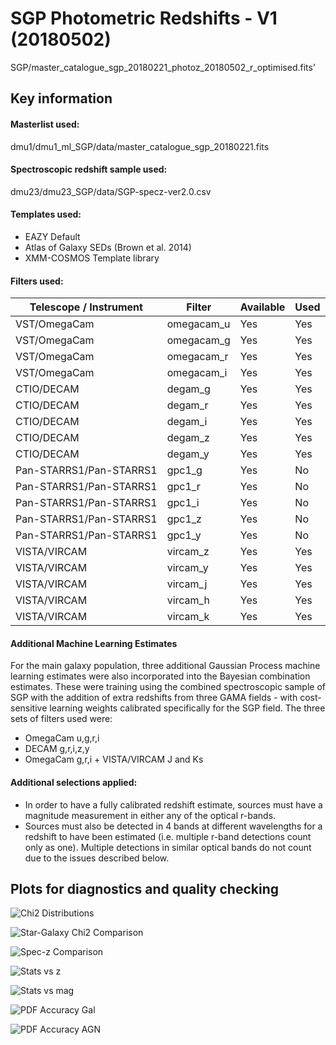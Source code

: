# SGP Photometric Redshifts - V1 (20180502)

SGP/master_catalogue_sgp_20180221_photoz_20180502_r_optimised.fits'

## Key information

#### Masterlist used:
dmu1/dmu1_ml_SGP/data/master_catalogue_sgp_20180221.fits

#### Spectroscopic redshift sample used:
dmu23/dmu23_SGP/data/SGP-specz-ver2.0.csv

#### Templates used:

- EAZY Default
- Atlas of Galaxy SEDs (Brown et al. 2014)
- XMM-COSMOS Template library

#### Filters used:

| Telescope / Instrument | Filter         | Available | Used |
|------------------------|----------------|-----------|------|
| VST/OmegaCam           | omegacam_u     | Yes    | Yes   |
| VST/OmegaCam           | omegacam_g     | Yes    | Yes   |
| VST/OmegaCam           | omegacam_r     | Yes    | Yes   |
| VST/OmegaCam           | omegacam_i     | Yes    | Yes   |
| CTIO/DECAM             | degam_g        | Yes    | Yes   |
| CTIO/DECAM             | degam_r        | Yes    | Yes   |
| CTIO/DECAM             | degam_i        | Yes    | Yes   |
| CTIO/DECAM             | degam_z        | Yes    | Yes   |
| CTIO/DECAM             | degam_y        | Yes    | Yes   |
| Pan-STARRS1/Pan-STARRS1| gpc1_g         | Yes    | No   |
| Pan-STARRS1/Pan-STARRS1| gpc1_r         | Yes    | No   |
| Pan-STARRS1/Pan-STARRS1| gpc1_i         | Yes    | No   |
| Pan-STARRS1/Pan-STARRS1| gpc1_z         | Yes    | No   |
| Pan-STARRS1/Pan-STARRS1| gpc1_y         | Yes    | No   |
| VISTA/VIRCAM           | vircam_z       | Yes    | Yes   |
| VISTA/VIRCAM           | vircam_y       | Yes    | Yes   |
| VISTA/VIRCAM           | vircam_j       | Yes    | Yes   |
| VISTA/VIRCAM           | vircam_h       | Yes    | Yes   |
| VISTA/VIRCAM           | vircam_k       | Yes    | Yes   |


#### Additional Machine Learning Estimates

For the main galaxy population, three additional Gaussian Process machine learning estimates were also incorporated into the Bayesian combination estimates. These were training using the combined spectroscopic sample of SGP with the addition of extra redshifts from three GAMA fields - with cost-sensitive learning weights calibrated specifically for the SGP field.
The three sets of filters used were:
- OmegaCam u,g,r,i
- DECAM g,r,i,z,y
- OmegaCam g,r,i + VISTA/VIRCAM J and Ks


#### Additional selections applied:
 - In order to have a fully calibrated redshift estimate, sources must have a magnitude measurement in either any of the optical r-bands.
 - Sources must also be detected in 4 bands at different wavelengths for a redshift to have been estimated (i.e. multiple r-band detections count only as one). Multiple detections in similar optical bands do not count due to the issues described below.


## Plots for diagnostics and quality checking

![Chi2 Distributions](plots/dmu24_SGP_chi2_distributions.png "$\Chi^{2} Distributions")

![Star-Galaxy Chi2 Comparison](plots/dmu24_SGP_chi2_galaxy_star_comparison.png "Star-Galaxy $\Chi^{2} Comparison")

![Spec-z Comparison](plots/dmu24_SGP_specz_vs_photz_pz.png "Photometric redshift vs spectroscopic redshift comparison")

![Stats vs z](plots/dmu24_SGP_stats_vs_z.png "Photometric redshift statistics as a function of spec-z")

![Stats vs mag](plots/dmu24_SGP_stats_vs_mag.png "Photometric redshift statistics as a function of optical magnitude")

![PDF Accuracy Gal](plots/dmu24_SGP_pz_accuracy_gal.png "Photometric redshift PDF accuracy for galaxy-like sources")

![PDF Accuracy AGN](plots/dmu24_SGP_pz_accuracy_agn.png "Photometric redshift PDF accuracy for identified AGN sources")

